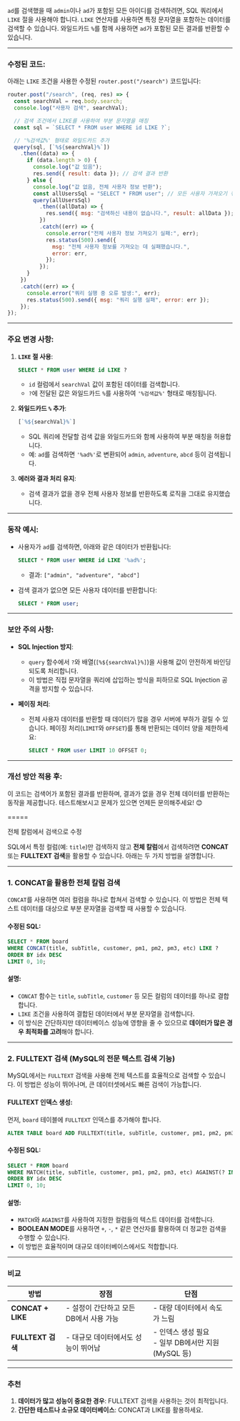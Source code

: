 `ad`를 검색했을 때 `admin`이나 `ad`가 포함된 모든 아이디를 검색하려면, SQL 쿼리에서 `LIKE` 절을 사용해야 합니다. `LIKE` 연산자를 사용하면 특정 문자열을 포함하는 데이터를 검색할 수 있습니다. 와일드카드 `%`를 함께 사용하면 `ad`가 포함된 모든 결과를 반환할 수 있습니다.

---

### 수정된 코드:
아래는 `LIKE` 조건을 사용한 수정된 `router.post("/search")` 코드입니다:

```javascript
router.post("/search", (req, res) => {
  const searchVal = req.body.search;
  console.log("사용자 검색", searchVal);

  // 검색 조건에서 LIKE를 사용하여 부분 문자열을 매칭
  const sql = `SELECT * FROM user WHERE id LIKE ?`;

  // '%검색값%' 형태로 와일드카드 추가
  query(sql, [`%${searchVal}%`])
    .then((data) => {
      if (data.length > 0) {
        console.log("값 있음");
        res.send({ result: data }); // 검색 결과 반환
      } else {
        console.log("값 없음, 전체 사용자 정보 반환");
        const allUsersSql = "SELECT * FROM user"; // 모든 사용자 가져오기 쿼리
        query(allUsersSql)
          .then((allData) => {
            res.send({ msg: "검색하신 내용이 없습니다.", result: allData }); // 전체 데이터 반환
          })
          .catch((err) => {
            console.error("전체 사용자 정보 가져오기 실패:", err);
            res.status(500).send({
              msg: "전체 사용자 정보를 가져오는 데 실패했습니다.",
              error: err,
            });
          });
      }
    })
    .catch((err) => {
      console.error("쿼리 실행 중 오류 발생:", err);
      res.status(500).send({ msg: "쿼리 실행 실패", error: err });
    });
});
```

---

### 주요 변경 사항:
1. **`LIKE` 절 사용**:
   ```sql
   SELECT * FROM user WHERE id LIKE ?
   ```
   - `id` 컬럼에서 `searchVal` 값이 포함된 데이터를 검색합니다.
   - `?`에 전달된 값은 와일드카드 `%`를 사용하여 `'%검색값%'` 형태로 매칭됩니다.

2. **와일드카드 `%` 추가**:
   ```javascript
   [`%${searchVal}%`]
   ```
   - SQL 쿼리에 전달할 검색 값을 와일드카드와 함께 사용하여 부분 매칭을 허용합니다.
   - 예: `ad`를 검색하면 `'%ad%'`로 변환되어 `admin`, `adventure`, `abcd` 등이 검색됩니다.

3. **에러와 결과 처리 유지**:
   - 검색 결과가 없을 경우 전체 사용자 정보를 반환하도록 로직을 그대로 유지했습니다.

---

### 동작 예시:
- 사용자가 `ad`를 검색하면, 아래와 같은 데이터가 반환됩니다:
  ```sql
  SELECT * FROM user WHERE id LIKE '%ad%';
  ```
  - 결과: `["admin", "adventure", "abcd"]`

- 검색 결과가 없으면 모든 사용자 데이터를 반환합니다:
  ```sql
  SELECT * FROM user;
  ```

---

### 보안 주의 사항:
- **SQL Injection 방지**:
  - `query` 함수에서 `?`와 배열(`[%${searchVal}%]`)을 사용해 값이 안전하게 바인딩되도록 처리합니다.
  - 이 방법은 직접 문자열을 쿼리에 삽입하는 방식을 피하므로 SQL Injection 공격을 방지할 수 있습니다.

- **페이징 처리**:
  - 전체 사용자 데이터를 반환할 때 데이터가 많을 경우 서버에 부하가 걸릴 수 있습니다. 페이징 처리(`LIMIT`와 `OFFSET`)를 통해 반환되는 데이터 양을 제한하세요:
    ```sql
    SELECT * FROM user LIMIT 10 OFFSET 0;
    ```

---

### 개선 방안 적용 후:
이 코드는 검색어가 포함된 결과를 반환하며, 결과가 없을 경우 전체 데이터를 반환하는 동작을 제공합니다. 테스트해보시고 문제가 있으면 언제든 문의해주세요! 😊



=====

전체 칼럼에서 검색으로 수정

SQL에서 특정 컬럼(예: `title`)만 검색하지 않고 **전체 칼럼**에서 검색하려면 **CONCAT** 또는 **FULLTEXT 검색**을 활용할 수 있습니다. 아래는 두 가지 방법을 설명합니다.

---

### **1. CONCAT을 활용한 전체 칼럼 검색**
`CONCAT`를 사용하면 여러 컬럼을 하나로 합쳐서 검색할 수 있습니다. 이 방법은 전체 텍스트 데이터를 대상으로 부분 문자열을 검색할 때 사용할 수 있습니다.

#### 수정된 SQL:
```sql
SELECT * FROM board
WHERE CONCAT(title, subTitle, customer, pm1, pm2, pm3, etc) LIKE ?
ORDER BY idx DESC
LIMIT 0, 10;
```

#### 설명:
- `CONCAT` 함수는 `title`, `subTitle`, `customer` 등 모든 컬럼의 데이터를 하나로 결합합니다.
- `LIKE` 조건을 사용하여 결합된 데이터에서 부분 문자열을 검색합니다.
- 이 방식은 간단하지만 데이터베이스 성능에 영향을 줄 수 있으므로 **데이터가 많은 경우 최적화를 고려**해야 합니다.

---

### **2. FULLTEXT 검색 (MySQL의 전문 텍스트 검색 기능)**
MySQL에서는 `FULLTEXT` 검색을 사용해 전체 텍스트를 효율적으로 검색할 수 있습니다. 이 방법은 성능이 뛰어나며, 큰 데이터셋에서도 빠른 검색이 가능합니다.

#### FULLTEXT 인덱스 생성:
먼저, `board` 테이블에 `FULLTEXT` 인덱스를 추가해야 합니다.
```sql
ALTER TABLE board ADD FULLTEXT(title, subTitle, customer, pm1, pm2, pm3, etc);
```

#### 수정된 SQL:
```sql
SELECT * FROM board
WHERE MATCH(title, subTitle, customer, pm1, pm2, pm3, etc) AGAINST(? IN BOOLEAN MODE)
ORDER BY idx DESC
LIMIT 0, 10;
```

#### 설명:
- `MATCH`와 `AGAINST`를 사용하여 지정한 컬럼들의 텍스트 데이터를 검색합니다.
- **BOOLEAN MODE**를 사용하면 `+`, `-`, `*` 같은 연산자를 활용하여 더 정교한 검색을 수행할 수 있습니다.
- 이 방법은 효율적이며 대규모 데이터베이스에서도 적합합니다.

---

### **비교**
| **방법**            | **장점**                                    | **단점**                                      |
|---------------------|---------------------------------------------|-----------------------------------------------|
| **CONCAT + LIKE**   | - 설정이 간단하고 모든 DB에서 사용 가능       | - 대량 데이터에서 속도가 느림                  |
| **FULLTEXT 검색**   | - 대규모 데이터에서도 성능이 뛰어남           | - 인덱스 생성 필요<br>- 일부 DB에서만 지원 (MySQL 등) |

---

### **추천**
1. **데이터가 많고 성능이 중요한 경우**: FULLTEXT 검색을 사용하는 것이 최적입니다.
2. **간단한 테스트나 소규모 데이터베이스**: CONCAT과 LIKE를 활용하세요.
